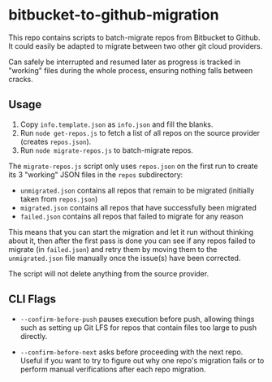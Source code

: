 # bitbucket-to-github-migration

This repo contains scripts to batch-migrate repos from Bitbucket to Github.
It could easily be adapted to migrate between two other git cloud providers.

Can safely be interrupted and resumed later as progress is tracked in "working"
files during the whole process, ensuring nothing falls between cracks.

## Usage

1. Copy `info.template.json` as `info.json` and fill the blanks.
2. Run `node get-repos.js` to fetch a list of all repos on the source provider (creates `repos.json`).
3. Run `node migrate-repos.js` to batch-migrate repos.

The `migrate-repos.js` script only uses `repos.json` on the first run to create its 3 "working"
JSON files in the `repos` subdirectory:

- `unmigrated.json` contains all repos that remain to be migrated (initially taken from `repos.json`)
- `migrated.json` contains all repos that have successfully been migrated
- `failed.json` contains all repos that failed to migrate for any reason

This means that you can start the migration and let it run without thinking about it,
then after the first pass is done you can see if any repos failed to migrate (in `failed.json`)
and retry them by moving them to the `unmigrated.json` file manually once the issue(s)
have been corrected.

The script will not delete anything from the source provider.

## CLI Flags

- `--confirm-before-push` pauses execution before push, allowing things such as setting up Git LFS
  for repos that contain files too large to push directly.

- `--confirm-before-next` asks before proceeding with the next repo. Useful if you want to try to
  figure out why one repo's migration fails or to perform manual verifications after each repo migration.
